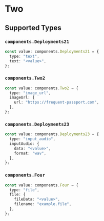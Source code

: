 # Two


## Supported Types

### `components.Deployments21`

```typescript
const value: components.Deployments21 = {
  type: "text",
  text: "<value>",
};
```

### `components.Two2`

```typescript
const value: components.Two2 = {
  type: "image_url",
  imageUrl: {
    url: "https://frequent-passport.com",
  },
};
```

### `components.Deployments23`

```typescript
const value: components.Deployments23 = {
  type: "input_audio",
  inputAudio: {
    data: "<value>",
    format: "wav",
  },
};
```

### `components.Four`

```typescript
const value: components.Four = {
  type: "file",
  file: {
    fileData: "<value>",
    filename: "example.file",
  },
};
```

